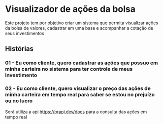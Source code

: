 # Visualizador de ações da bolsa

Este projeto tem por objetivo criar um sistema que permita visualizar ações da bolsa de valores, cadastrar em uma base e acompanhar a cotação de seus investimentos

## Histórias

### 01 - Eu como cliente, quero cadastrar as ações que possuo em minha carteira no sistema para ter controle de meus investimento

### 02 - Eu como cliente, quero visualizar o preço das ações de minha carteira em tempo real para saber se estou no prejuízo ou no lucro

Será utiliza a api https://brapi.dev/docs para a consulta das ações em tempo real
